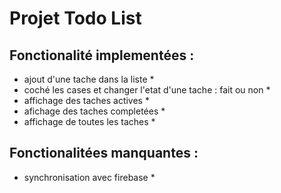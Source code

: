 # Projet Todo List

## Fonctionalité implementées :
* ajout d'une tache dans la liste *
* coché les cases et changer l'etat d'une tache : fait ou non *
* affichage des taches actives *
* afichage des taches completées *
* affichage de toutes les taches *


## Fonctionalitées manquantes :
* synchronisation avec firebase *